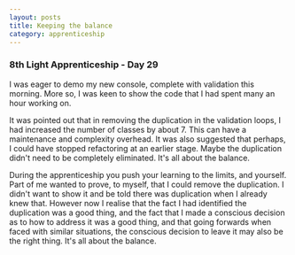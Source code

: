 ```yaml
---
layout: posts
title: Keeping the balance
category: apprenticeship
---
```

### 8th Light Apprenticeship - Day 29

I was eager to demo my new console, complete with validation this morning. More so, I was keen to show the code that I had spent many an hour working on. 

<!--break--> 

It was pointed out that in removing the duplication in the validation loops, I had increased the number of classes by about 7. This can have a maintenance and complexity overhead. It was also suggested that perhaps, I could have stopped refactoring at an earlier stage. Maybe the duplication didn't need to be completely eliminated. It's all about the balance. 

During the apprenticeship you push your learning to the limits, and yourself. Part of me wanted to prove, to myself, that I could remove the duplication. I didn't want to show it and be told there was duplication when I already knew that. However now I realise that the fact I had identified the duplication was a good thing, and the fact that I made a conscious decision as to how to address it was a good thing, and that going forwards when faced with similar situations, the conscious decision to leave it may also be the right thing. It's all about the balance.
